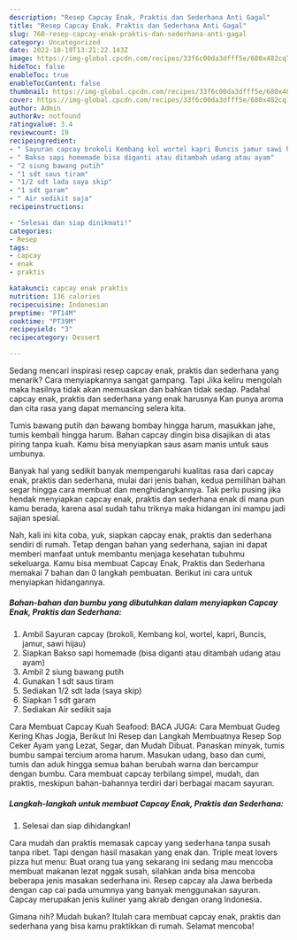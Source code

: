 ```yaml
---
description: "Resep Capcay Enak, Praktis dan Sederhana Anti Gagal"
title: "Resep Capcay Enak, Praktis dan Sederhana Anti Gagal"
slug: 768-resep-capcay-enak-praktis-dan-sederhana-anti-gagal
category: Uncategorized
date: 2022-10-19T13:21:22.143Z
image: https://img-global.cpcdn.com/recipes/33f6c00da3dfff5e/680x482cq70/capcay-enak-praktis-dan-sederhana-foto-resep-utama.jpg
hideToc: false
enableToc: true
enableTocContent: false
thumbnail: https://img-global.cpcdn.com/recipes/33f6c00da3dfff5e/680x482cq70/capcay-enak-praktis-dan-sederhana-foto-resep-utama.jpg
cover: https://img-global.cpcdn.com/recipes/33f6c00da3dfff5e/680x482cq70/capcay-enak-praktis-dan-sederhana-foto-resep-utama.jpg
author: Admin
authorAv: notfound
ratingvalue: 3.4
reviewcount: 19
recipeingredient:
- " Sayuran capcay brokoli Kembang kol wortel kapri Buncis jamur sawi hijau"
- " Bakso sapi homemade bisa diganti atau ditambah udang atau ayam"
- "2 siung bawang putih"
- "1 sdt saus tiram"
- "1/2 sdt lada saya skip"
- "1 sdt garam"
- " Air sedikit saja"
recipeinstructions:

- "Selesai dan siap dinikmati!"
categories:
- Resep
tags:
- capcay
- enak
- praktis

katakunci: capcay enak praktis 
nutrition: 136 calories
recipecuisine: Indonesian
preptime: "PT14M"
cooktime: "PT39M"
recipeyield: "3"
recipecategory: Dessert

---
```



Sedang mencari inspirasi resep capcay enak, praktis dan sederhana yang menarik? Cara menyiapkannya sangat gampang. Tapi Jika keliru mengolah maka hasilnya tidak akan memuaskan dan bahkan tidak sedap. Padahal capcay enak, praktis dan sederhana yang enak harusnya Kan punya aroma dan cita rasa yang dapat memancing selera kita.


Tumis bawang putih dan bawang bombay hingga harum, masukkan jahe, tumis kembali hingga harum. Bahan capcay dingin bisa disajikan di atas piring tanpa kuah. Kamu bisa menyiapkan saus asam manis untuk saus umbunya.

Banyak hal yang sedikit banyak mempengaruhi kualitas rasa dari capcay enak, praktis dan sederhana, mulai dari jenis bahan, kedua pemilihan bahan segar hingga cara membuat dan menghidangkannya. Tak perlu pusing jika hendak menyiapkan capcay enak, praktis dan sederhana enak di mana pun kamu berada, karena asal sudah tahu triknya maka hidangan ini mampu jadi sajian spesial.


Nah, kali ini kita coba, yuk, siapkan capcay enak, praktis dan sederhana sendiri di rumah. Tetap dengan bahan yang sederhana, sajian ini dapat memberi manfaat untuk membantu menjaga kesehatan tubuhmu sekeluarga. Kamu bisa membuat Capcay Enak, Praktis dan Sederhana memakai 7 bahan dan 0 langkah pembuatan. Berikut ini cara untuk menyiapkan hidangannya.

<!--inarticleads1-->

##### Bahan-bahan dan bumbu yang dibutuhkan dalam menyiapkan Capcay Enak, Praktis dan Sederhana:

1. Ambil  Sayuran capcay (brokoli, Kembang kol, wortel, kapri, Buncis, jamur, sawi hijau)
1. Siapkan  Bakso sapi homemade (bisa diganti atau ditambah udang atau ayam)
1. Ambil 2 siung bawang putih
1. Gunakan 1 sdt saus tiram
1. Sediakan 1/2 sdt lada (saya skip)
1. Siapkan 1 sdt garam
1. Sediakan  Air sedikit saja


Cara Membuat Capcay Kuah Seafood: BACA JUGA: Cara Membuat Gudeg Kering Khas Jogja, Berikut Ini Resep dan Langkah Membuatnya Resep Sop Ceker Ayam yang Lezat, Segar, dan Mudah Dibuat. Panaskan minyak, tumis bumbu sampai tercium aroma harum. Masukan udang, baso dan cumi, tumis dan aduk hingga semua bahan berubah warna dan bercampur dengan bumbu. Cara membuat capcay terbilang simpel, mudah, dan praktis, meskipun bahan-bahannya terdiri dari berbagai macam sayuran. 

<!--inarticleads2-->

##### Langkah-langkah untuk membuat Capcay Enak, Praktis dan Sederhana:


1. Selesai dan siap dihidangkan!

Cara mudah dan praktis memasak capcay yang sederhana tanpa susah tanpa ribet. Tapi dengan hasil masakan yang enak dan. Triple meat lovers pizza hut menu: Buat orang tua yang sekarang ini sedang mau mencoba membuat makanan lezat nggak susah, silahkan anda bisa mencoba beberapa jenis masakan sederhana ini. Resep capcay ala Jawa berbeda dengan cap cai pada umumnya yang banyak menggunakan sayuran. Capcay merupakan jenis kuliner yang akrab dengan orang Indonesia. 

Gimana nih? Mudah bukan? Itulah cara membuat capcay enak, praktis dan sederhana yang bisa kamu praktikkan di rumah. Selamat mencoba!
